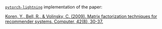 [`pytorch-lightning`](https://github.com/PyTorchLightning/pytorch-lightning) implementation of the paper:

[Koren, Y., Bell, R., & Volinsky, C. (2009). Matrix factorization techniques for recommender systems. Computer, 42(8), 30-37.](https://www.asc.ohio-state.edu/statistics/dmsl//Koren_2009.pdf)
